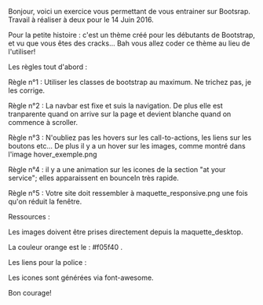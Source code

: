 Bonjour, voici un exercice vous permettant de vous entrainer sur Bootsrap. Travail à réaliser à deux pour le 14 Juin 2016.

Pour la petite histoire : c'est un thème créé pour les débutants de Bootstrap, et vu que vous êtes des cracks... Bah vous allez coder ce thème au lieu de l'utiliser!

Les règles tout d'abord :

Règle n°1 : Utiliser les classes de bootstrap au maximum. Ne trichez pas, je les corrige.

Règle n°2 : La navbar est fixe et suis la navigation. De plus elle est tranparente quand on arrive sur la page et devient blanche quand on commence à scroller.

Règle n°3 : N'oubliez pas les hovers sur les call-to-actions, les liens sur les boutons etc... De plus il y a un hover sur les images, comme montré dans l'image hover_exemple.png

Règle n°4 : il y a une animation sur les icones de la section "at your service"; elles apparaissent en bounceIn très rapide.

Règle n°5 : Votre site doit ressembler à maquette_responsive.png une fois qu'on réduit la fenêtre.

Ressources :

Les images doivent être prises directement depuis la maquette_desktop.

La couleur orange est le : #f05f40 .

Les liens pour la police :

<link href="https://fonts.googleapis.com/css?family=Open+Sans:300italic,400italic,600italic,700italic,800italic,400,300,600,700,800" rel="stylesheet" type="text/css">

<link href="https://fonts.googleapis.com/css?family=Merriweather:400,300,300italic,400italic,700,700italic,900,900italic" rel="stylesheet" type="text/css">

Les icones sont générées via font-awesome.

Bon courage!
